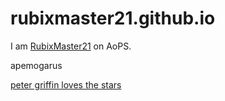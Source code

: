 # rubixmaster21.github.io

I am [RubixMaster21](https://aops.com/community/user/RubixMaster21) on AoPS.

apemogarus

[peter griffin loves the stars](https://rubixmaster21.github.io/astr%20=onomy.pdf)

